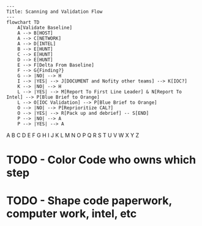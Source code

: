 ```mermaid
---
Title: Scanning and Validation Flow
---
flowchart TD
    A[Validate Baseline] 
    A --> B[HOST]
    A --> C[NETWORK]
    A --> D[INTEL]
    B --> E[HUNT]
    C --> E[HUNT]
    D --> E[HUNT]
    E --> F[Delta From Baseline]
    F --> G{Finding?}
    G --> |NO| --> H
    I --> |YES| --> J[DOCUMENT and Nofity other teams] --> K[IOC?]
    K --> |NO| --> H
    L --> |YES| --> M[Report To First Line Leader] & N[Report To Intel] --> P[Blue Brief to Orange]
    L --> O[IOC Validation] --> P[Blue Brief to Orange]
    O --> |NO| --> P[Reprioritize CAL?]
    O --> |YES| --> R[Pack up and debrief] -- S[END]
    P --> |NO| --> A
    P --> |YES| --> A
```
A B C D E F G H I J K L M N O P Q R S T U V W X Y Z
# TODO - Color Code who owns which step
# TODO - Shape code paperwork, computer work, intel, etc
